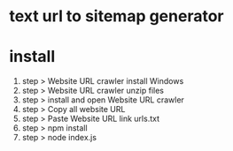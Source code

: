 ﻿# text url to sitemap generator
#  install
1. step > Website URL crawler install Windows
2. step > Website URL crawler unzip files
4. step > install and open  Website URL crawler
5. step > Copy all website URL
6. step > Paste  Website URL link urls.txt 
7. step > npm install
8. step > node index.js
   
